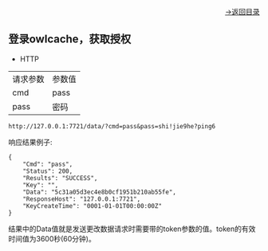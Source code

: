 [<p align="right">->返回目录</p>](../0.directory.md)

## 登录owlcache，获取授权   
* HTTP  

<table>
    <tr>
        <td>请求参数</td>
        <td>参数值</td>
    </tr>
    <tr>
        <td>cmd</td>
        <td>pass</td>
    </tr>
    <tr>
        <td>pass</td>
        <td>密码</td>
    </tr>   
</table>  

~~~shell
http://127.0.0.1:7721/data/?cmd=pass&pass=shi!jie9he?ping6
~~~

响应结果例子:
~~~shell
{
    "Cmd": "pass",
    "Status": 200,
    "Results": "SUCCESS",
    "Key": "",
    "Data": "5c31a05d3ec4e8b0cf1951b210ab55fe",
    "ResponseHost": "127.0.0.1:7721",
    "KeyCreateTime": "0001-01-01T00:00:00Z"
}
~~~
结果中的Data值就是发送更改数据请求时需要带的token参数的值。token的有效时间值为3600秒(60分钟)。